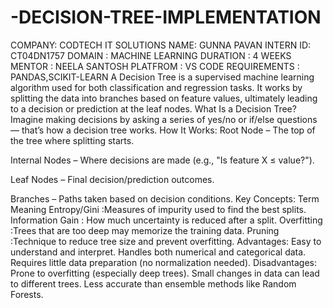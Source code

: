 # -DECISION-TREE-IMPLEMENTATION
COMPANY: CODTECH IT SOLUTIONS
NAME: GUNNA PAVAN
INTERN ID: CT04DN1757
DOMAIN : MACHINE LEARNING
DURATION : 4 WEEKS
MENTOR : NEELA SANTOSH
PLATFROM : VS CODE
REQUIREMENTS : PANDAS,SCIKIT-LEARN
A Decision Tree is a supervised machine learning algorithm used for both classification and regression tasks. It works by splitting the data into branches based on feature values, ultimately leading to a decision or prediction at the leaf nodes.
What Is a Decision Tree?
Imagine making decisions by asking a series of yes/no or if/else questions — that’s how a decision tree works.
How It Works:
Root Node – The top of the tree where splitting starts.

Internal Nodes – Where decisions are made (e.g., "Is feature X ≤ value?").

Leaf Nodes – Final decision/prediction outcomes.

Branches – Paths taken based on decision conditions.
Key Concepts:
Term	         Meaning
Entropy/Gini	  :Measures of impurity used to find the best splits.
Information Gain :	How much uncertainty is reduced after a split.
Overfitting    	 :Trees that are too deep may memorize the training data.
Pruning	         :Technique to reduce tree size and prevent overfitting.
Advantages:
Easy to understand and interpret.
Handles both numerical and categorical data.
Requires little data preparation (no normalization needed).
Disadvantages:
Prone to overfitting (especially deep trees).
Small changes in data can lead to different trees.
Less accurate than ensemble methods like Random Forests.
